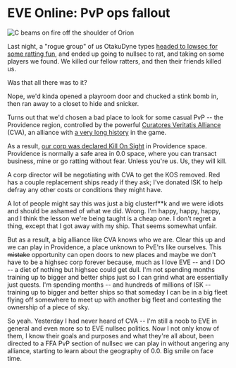 # EVE Online: PvP ops fallout

![C beams on fire off the shoulder of Orion](http://westkarana.com/wp-content/uploads/2009/09/ExeFile-2009-09-08-20-34-50-99.jpg "C beams on fire off the shoulder of Orion")

Last night, a "rogue group" of us OtakuDyne types [headed to lowsec for some ratting fun](http://westkarana.com/index.php/2009/09/29/eve-online-first-pvp-ops/), and ended up going to nullsec to rat, and taking on some players we found. We killed our fellow ratters, and then their friends killed us. 

Was that all there was to it?

Nope, we'd kinda opened a playroom door and chucked a stink bomb in, then ran away to a closet to hide and snicker.

Turns out that we'd chosen a bad place to look for some casual PvP -- the Providence region, controlled by the powerful [Curatores Veritatis Alliance](http://cva-eve.org/) (CVA), an alliance with [a very long history](http://wiki.eveonline.com/wiki/Curatores_Veritatis_Alliance_%28Player_alliance%29) in the game.

As a result, [our corp was declared Kill On Sight](http://www.graffe.com/forums/showthread.php?t=65898) in Providence space. Providence is normally a safe area in 0.0 space, where you can transact business, mine or go ratting without fear. Unless you're us. Us, they will kill.

A corp director will be negotiating with CVA to get the KOS removed. Red has a couple replacement ships ready if they ask; I've donated ISK to help defray any other costs or conditions they might have.

A lot of people might say this was just a big clusterf**k and we were idiots and should be ashamed of what we did. Wrong. I'm happy, happy, happy, and I think the lesson we're being taught is a cheap one. I don't regret a thing, except that I got away with my ship. That seems somewhat unfair.

But as a result, a big alliance like CVA knows who we are. Clear this up and we can play in Providence, a place unknown to PvE'rs like ourselves. This ~~mistake~~ opportunity can open doors to new places and maybe we don't have to be a highsec corp forever because, much as I love EVE -- and I DO -- a diet of nothing but highsec could get dull. I'm not spending months training up to bigger and better ships just so I can grind what are essentially just quests. I'm spending months -- and hundreds of millions of ISK -- training up to bigger and better ships so that someday I can be in a big fleet flying off somewhere to meet up with another big fleet and contesting the ownership of a piece of sky.

So yeah. Yesterday I had never heard of CVA -- I'm still a noob to EVE in general and even more so to EVE nullsec politics. Now I not only know of them, I know their goals and purposes and what they're all about, been directed to a FFA PvP section of nullsec we can play in without angering any alliance, starting to learn about the geography of 0.0. Big smile on face time.

